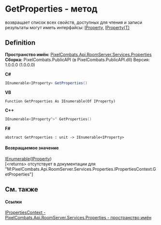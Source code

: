 # GetProperties - метод


возвращает список всех свойств, доступных для чтения и записи 
результаты могут иметь интерфайсы: <a href="4e2c24f5-fe9d-320d-caf0-9b98bc4ae86e">IProperty</a>, <a href="6ef45c8d-2414-0f16-2d76-3b9017318e75">IProperty(T)</a>




## Definition
**Пространство имён:** <a href="7a6d0ac1-2a42-0f0a-dc90-e72ae4f99370">PixelCombats.Api.RoomServer.Services.Properties</a>  
**Сборка:** PixelCombats.PublicAPI (в PixelCombats.PublicAPI.dll) Версия: 1.0.0.0 (1.0.0.0)

**C#**
``` C#
IEnumerable<IProperty> GetProperties()
```
**VB**
``` VB
Function GetProperties As IEnumerable(Of IProperty)
```
**C++**
``` C++
IEnumerable<IProperty^>^ GetProperties()
```
**F#**
``` F#
abstract GetProperties : unit -> IEnumerable<IProperty> 
```



#### Возвращаемое значение
<a href="https://learn.microsoft.com/dotnet/api/system.collections.generic.ienumerable-1" target="_blank" rel="noopener noreferrer">IEnumerable</a>(<a href="4e2c24f5-fe9d-320d-caf0-9b98bc4ae86e">IProperty</a>)  
\[&lt;returns&gt; отсутствует в документации для "M:PixelCombats.Api.RoomServer.Services.Properties.IPropertiesContext.GetProperties"\]

## См. также


#### Ссылки
<a href="f629cb1a-b4a9-ae5e-a1a0-c1d72db45d20">IPropertiesContext - </a>  
<a href="7a6d0ac1-2a42-0f0a-dc90-e72ae4f99370">PixelCombats.Api.RoomServer.Services.Properties - пространство имён</a>  
